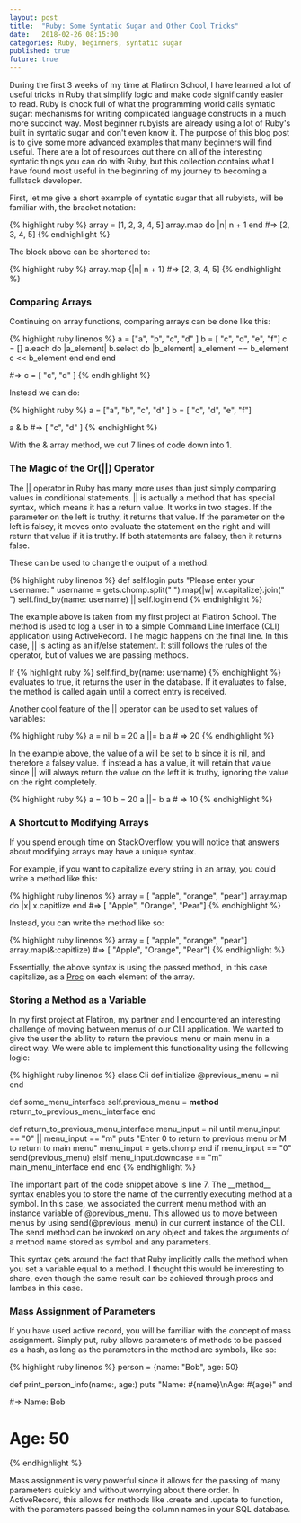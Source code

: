 ```yaml
---
layout: post
title:  "Ruby: Some Syntatic Sugar and Other Cool Tricks"
date:   2018-02-26 08:15:00
categories: Ruby, beginners, syntatic sugar
published: true
future: true
---
```

During the first 3 weeks of my time at Flatiron School, I have learned a lot of useful tricks in Ruby that simplify logic and make code significantly easier to read. Ruby is chock full of what the programming world calls syntatic sugar: mechanisms for writing complicated language constructs in a much more succinct way. Most beginner rubyists are already using a lot of Ruby's built in syntatic sugar and don't even know it. The purpose of this blog post is to give some more advanced examples that many beginners will find useful. There are a lot of resources out there on all of the interesting syntatic things you can do with Ruby, but this collection contains what I have found most useful in the beginning of my journey to becoming a fullstack developer.

First, let me give a short example of syntatic sugar that all rubyists, will be familiar with, the bracket notation:

{% highlight ruby %}
array = [1, 2, 3, 4, 5]
array.map do |n|
  n + 1
end
#=> [2, 3, 4, 5]
{% endhighlight %}

The block above can be shortened to:

{% highlight ruby %}
array.map {|n| n + 1}
#=> [2, 3, 4, 5]
{% endhighlight %}

### Comparing Arrays
Continuing on array functions, comparing arrays can be done like this:

{% highlight ruby linenos %}
a =  ["a", "b", "c", "d" ]
b = [ "c", "d", "e", "f"]
c = []
a.each do |a_element|
  b.select do |b_element|
    a_element == b_element
      c << b_element
    end
  end
end

#=> c = [ "c", "d" ]
{% endhighlight %}

Instead we can do:

{% highlight ruby %}
a =  ["a", "b", "c", "d" ]
b = [ "c", "d", "e", "f"]

a & b
#=> [ "c", "d" ]
{% endhighlight %}

With the & array method, we cut 7 lines of code down into 1.

### The Magic of the Or(||) Operator

The \|\| operator in Ruby  has many more uses than just simply comparing values in conditional statements. \|\| is actually a method that has special syntax, which means it has a return value. It works in two stages. If the parameter on the left is truthy, it returns that value. If the parameter on the left is falsey, it moves onto evaluate the statement on the right and will return that value if it is truthy. If both statements are falsey, then it returns false.

These can be used to change the output of a method:

{% highlight ruby linenos %}
def self.login
  puts "Please enter your username: "
  username = gets.chomp.split(" ").map{|w| w.capitalize}.join(" ")
  self.find_by(name: username) || self.login
end
{% endhighlight %}

The example above is taken from my first project at Flatiron School. The method is used to log a user in to a simple Command Line Interface (CLI) application using ActiveRecord. The magic happens on the final line. In this case, \|\| is acting as an if/else statement. It still follows the rules of the operator, but of values we are passing methods.

If {% highlight ruby %} self.find_by(name: username) {% endhighlight %} evaluates to true, it returns the user in the database. If it evaluates to false, the method is called again until a correct entry is received.

Another cool feature of the \|\| operator can be used to set values of variables:

{% highlight ruby %}
a = nil
b = 20
a ||= b
a        # => 20
{% endhighlight %}

In the example above, the value of a will be set to b since it is nil, and therefore a falsey value. If instead a has a value, it will retain that value since \|\| will always return the value on the left it is truthy, ignoring the value on the right completely.

{% highlight ruby %}
a = 10
b = 20
a ||= b
a        # => 10
{% endhighlight %}

### A Shortcut to Modifying Arrays

If you spend enough time on StackOverflow, you will notice that answers about modifying arrays may have a unique syntax.

For example, if you want to capitalize every string in an array, you could write a method like this:

{% highlight ruby linenos %}
array = [ "apple", "orange", "pear"]
array.map do |x|
  x.capitlize
end
#=> [ "Apple", "Orange", "Pear"]
{% endhighlight %}

Instead, you can write the method like so:

{% highlight ruby linenos %}
array = [ "apple", "orange", "pear"]
array.map(&:capitlize)
#=> [ "Apple", "Orange", "Pear"]
{% endhighlight %}

Essentially, the above syntax is using the passed method, in this case capitalize, as a [Proc](http://awaxman11.github.io/blog/2013/08/05/what-is-the-difference-between-a-block/) on each element of the array.

### Storing a Method as a Variable

In my first project at Flatiron, my partner and I encountered an interesting challenge of moving between menus of our CLI application. We wanted to give the user the ability to return the previous menu or main menu in a direct way. We were able to implement this functionality using the following logic:

{% highlight ruby linenos %}
class Cli
  def initialize
    @previous_menu = nil
  end

  def some_menu_interface
    self.previous_menu = __method__
    return_to_previous_menu_interface
  end

  def return_to_previous_menu_interface
  menu_input = nil
  until menu_input == "0" || menu_input == "m"
    puts "Enter 0 to return to previous menu or M to return to main menu"
    menu_input = gets.chomp
  end
  if menu_input == "0"
    send(previous_menu)
  elsif menu_input.downcase == "m"
    main_menu_interface
  end
end
{% endhighlight %}

The important part of the code snippet above is line 7. The \_\_method\_\_ syntax enables you to store the name of the currently executing method at a symbol. In this case, we associated the current menu method with an instance variable of @previous_menu. This allowed us to move between menus by using send(@previous_menu) in our current instance of the CLI. The send method can be invoked on any object and takes the arguments of a method name stored as symbol and any parameters.

This syntax gets around the fact that Ruby implicitly calls the method when you set a variable equal to a method. I thought this would be interesting to share, even though the same result can be achieved through procs and lambas in this case.

### Mass Assignment of Parameters

If you have used active record, you will be familiar with the concept of mass assignment. Simply put, ruby allows parameters of methods to be passed as a hash, as long as the parameters in the method are symbols, like so:

{% highlight ruby linenos %}
person = {name: "Bob", age: 50}

def print_person_info(name:, age:)
  puts "Name: #{name}\nAge: #{age}"
end

#=> Name: Bob
#   Age: 50
{% endhighlight %}

Mass assignment is very powerful since it allows for the passing of many parameters quickly and without worrying about there order. In ActiveRecord, this allows for methods like .create and .update to function, with the parameters passed being the column names in your SQL database.
